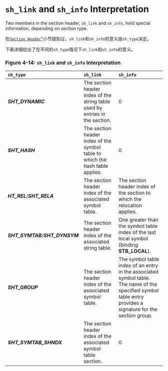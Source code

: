 # `sh_link` and `sh_info` Interpretation

Two members in the section header, `sh_link` and `sh_info`, hold special information, depending on section type.

在[`Section Header`"](https://github.com/astrotycoon/Executable-And-Linking-Format-ELF/blob/main/10.%20Section%20Header.md)小节提到过，`sh_link`和`sh_info`的意义由`sh_type`决定。

下表详细给出了在不同的`sh_type`情况下`sh_link`和`sh_info`的意义。

### Figure 4-14: `sh_link` and `sh_info` Interpretation

`sh_type`|	`sh_link`|	`sh_info`
|:-|:-|:-|
***SHT_DYNAMIC***|	The section header index of the string table used by entries in the section.	|0
***SHT_HASH***|	The section header index of the symbol table to which the hash table applies.	|0
***HT_REL***/***SHT_RELA***|	The section header index of the associated symbol table.|	The section header index of the section to which the relocation applies.
***SHT_SYMTAB***/***SHT_DYNSYM***|	The section header index of the associated string table.|	One greater than the symbol table index of the last local symbol (binding **STB_LOCAL**).
***SHT_GROUP***|	The section header index of the associated symbol table.|	The symbol table index of an entry in the associated symbol table. The name of the specified symbol table entry provides a signature for the section group.
***SHT_SYMTAB_SHNDX***|	The section header index of the associated symbol table section.|	0

